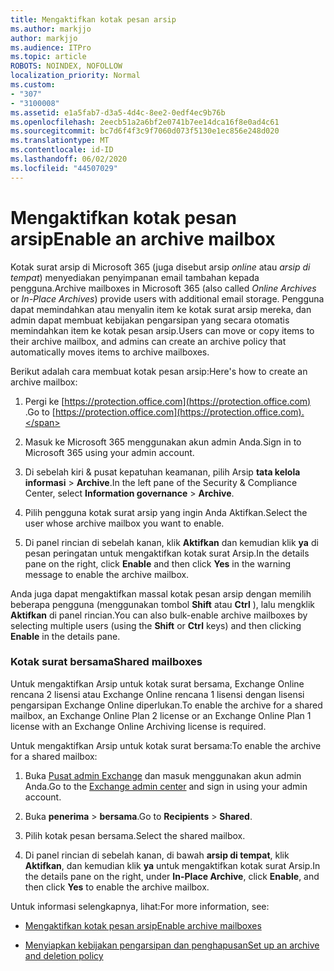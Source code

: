 ```yaml
---
title: Mengaktifkan kotak pesan arsip
ms.author: markjjo
author: markjjo
ms.audience: ITPro
ms.topic: article
ROBOTS: NOINDEX, NOFOLLOW
localization_priority: Normal
ms.custom:
- "307"
- "3100008"
ms.assetid: e1a5fab7-d3a5-4d4c-8ee2-0edf4ec9b76b
ms.openlocfilehash: 2eecb51a2a6bf2e0741b7ee14dca16f8e0ad4c61
ms.sourcegitcommit: bc7d6f4f3c9f7060d073f5130e1ec856e248d020
ms.translationtype: MT
ms.contentlocale: id-ID
ms.lasthandoff: 06/02/2020
ms.locfileid: "44507029"
---
```

# <a name="enable-an-archive-mailbox"></a><span data-ttu-id="86b72-102">Mengaktifkan kotak pesan arsip</span><span class="sxs-lookup"><span data-stu-id="86b72-102">Enable an archive mailbox</span></span>

<span data-ttu-id="86b72-103">Kotak surat arsip di Microsoft 365 (juga disebut arsip *online* atau *arsip di tempat*) menyediakan penyimpanan email tambahan kepada pengguna.</span><span class="sxs-lookup"><span data-stu-id="86b72-103">Archive mailboxes in Microsoft 365 (also called *Online Archives* or *In-Place Archives*) provide users with additional email storage.</span></span> <span data-ttu-id="86b72-104">Pengguna dapat memindahkan atau menyalin item ke kotak surat arsip mereka, dan admin dapat membuat kebijakan pengarsipan yang secara otomatis memindahkan item ke kotak pesan arsip.</span><span class="sxs-lookup"><span data-stu-id="86b72-104">Users can move or copy items to their archive mailbox, and admins can create an archive policy that automatically moves items to archive mailboxes.</span></span>
  
<span data-ttu-id="86b72-105">Berikut adalah cara membuat kotak pesan arsip:</span><span class="sxs-lookup"><span data-stu-id="86b72-105">Here's how to create an archive mailbox:</span></span>
  
1. <span data-ttu-id="86b72-106">Pergi ke [https://protection.office.com](https://protection.office.com) .</span><span class="sxs-lookup"><span data-stu-id="86b72-106">Go to [https://protection.office.com](https://protection.office.com).</span></span>

2. <span data-ttu-id="86b72-107">Masuk ke Microsoft 365 menggunakan akun admin Anda.</span><span class="sxs-lookup"><span data-stu-id="86b72-107">Sign in to Microsoft 365 using your admin account.</span></span>

3. <span data-ttu-id="86b72-108">Di sebelah kiri &amp; pusat kepatuhan keamanan, pilih Arsip **tata kelola informasi** \> **Archive**.</span><span class="sxs-lookup"><span data-stu-id="86b72-108">In the left pane of the Security &amp; Compliance Center, select **Information governance** \> **Archive**.</span></span>

4. <span data-ttu-id="86b72-109">Pilih pengguna kotak surat arsip yang ingin Anda Aktifkan.</span><span class="sxs-lookup"><span data-stu-id="86b72-109">Select the user whose archive mailbox you want to enable.</span></span>

5. <span data-ttu-id="86b72-110">Di panel rincian di sebelah kanan, klik **Aktifkan** dan kemudian klik **ya** di pesan peringatan untuk mengaktifkan kotak surat Arsip.</span><span class="sxs-lookup"><span data-stu-id="86b72-110">In the details pane on the right, click **Enable** and then click **Yes** in the warning message to enable the archive mailbox.</span></span>

<span data-ttu-id="86b72-111">Anda juga dapat mengaktifkan massal kotak pesan arsip dengan memilih beberapa pengguna (menggunakan tombol **Shift** atau **Ctrl** ), lalu mengklik **Aktifkan** di panel rincian.</span><span class="sxs-lookup"><span data-stu-id="86b72-111">You can also bulk-enable archive mailboxes by selecting multiple users (using the **Shift** or **Ctrl** keys) and then clicking **Enable** in the details pane.</span></span>
  
### <a name="shared-mailboxes"></a><span data-ttu-id="86b72-112">Kotak surat bersama</span><span class="sxs-lookup"><span data-stu-id="86b72-112">Shared mailboxes</span></span>

<span data-ttu-id="86b72-113">Untuk mengaktifkan Arsip untuk kotak surat bersama, Exchange Online rencana 2 lisensi atau Exchange Online rencana 1 lisensi dengan lisensi pengarsipan Exchange Online diperlukan.</span><span class="sxs-lookup"><span data-stu-id="86b72-113">To enable the archive for a shared mailbox, an Exchange Online Plan 2 license or an Exchange Online Plan 1 license with an Exchange Online Archiving license is required.</span></span>  

<span data-ttu-id="86b72-114">Untuk mengaktifkan Arsip untuk kotak surat bersama:</span><span class="sxs-lookup"><span data-stu-id="86b72-114">To enable the archive for a shared mailbox:</span></span>

1. <span data-ttu-id="86b72-115">Buka [Pusat admin Exchange](https://outlook.office365.com/ecp) dan masuk menggunakan akun admin Anda.</span><span class="sxs-lookup"><span data-stu-id="86b72-115">Go to the [Exchange admin center](https://outlook.office365.com/ecp) and sign in using your admin account.</span></span>

2. <span data-ttu-id="86b72-116">Buka **penerima**  >  **bersama**.</span><span class="sxs-lookup"><span data-stu-id="86b72-116">Go to **Recipients** > **Shared**.</span></span>

3. <span data-ttu-id="86b72-117">Pilih kotak pesan bersama.</span><span class="sxs-lookup"><span data-stu-id="86b72-117">Select the shared mailbox.</span></span>

4. <span data-ttu-id="86b72-118">Di panel rincian di sebelah kanan, di bawah **arsip di tempat**, klik **Aktifkan**, dan kemudian klik **ya** untuk mengaktifkan kotak surat Arsip.</span><span class="sxs-lookup"><span data-stu-id="86b72-118">In the details pane on the right, under **In-Place Archive**, click **Enable**, and then click **Yes** to enable the archive mailbox.</span></span>

<span data-ttu-id="86b72-119">Untuk informasi selengkapnya, lihat:</span><span class="sxs-lookup"><span data-stu-id="86b72-119">For more information, see:</span></span>
  
- [<span data-ttu-id="86b72-120">Mengaktifkan kotak pesan arsip</span><span class="sxs-lookup"><span data-stu-id="86b72-120">Enable archive mailboxes</span></span>](https://docs.microsoft.com/microsoft-365/compliance/enable-archive-mailboxes)

- [<span data-ttu-id="86b72-121">Menyiapkan kebijakan pengarsipan dan penghapusan</span><span class="sxs-lookup"><span data-stu-id="86b72-121">Set up an archive and deletion policy</span></span>](https://docs.microsoft.com//office365/securitycompliance/set-up-an-archive-and-deletion-policy-for-mailboxes)
